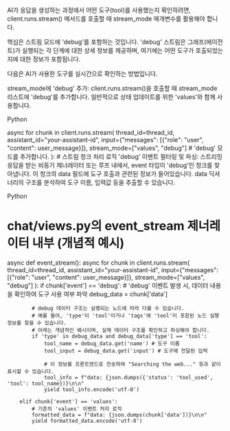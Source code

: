AI가 응답을 생성하는 과정에서 어떤 도구(tool)를 사용했는지 확인하려면, client.runs.stream() 메서드를 호출할 때 stream_mode 매개변수를 활용해야 합니다.

핵심은 스트림 모드에 'debug'를 포함하는 것입니다. 'debug' 스트림은 그래프(에이전트)가 실행되는 각 단계에 대한 상세 정보를 제공하며, 여기에는 어떤 도구가 호출되었는지에 대한 정보가 포함됩니다.

다음은 AI가 사용한 도구를 실시간으로 확인하는 방법입니다.

stream_mode에 'debug' 추가: client.runs.stream()을 호출할 때 stream_mode 리스트에 'debug'를 추가합니다. 일반적으로 상태 업데이트를 위한 'values'와 함께 사용합니다.

Python

async for chunk in client.runs.stream(
    thread_id=thread_id,
    assistant_id="your-assistant-id",
    input={"messages": [{"role": "user", "content": user_message}]},
    stream_mode=["values", "debug"]  # 'debug' 모드를 추가합니다.
):
    # 스트림 청크 처리 로직
'debug' 이벤트 필터링 및 파싱: 스트리밍 응답을 받는 비동기 제너레이터 또는 루프 내에서, event 타입이 'debug'인 청크를 찾아냅니다. 이 청크의 data 필드에 도구 호출과 관련된 정보가 들어있습니다. data 딕셔너리의 구조를 분석하여 도구 이름, 입력값 등을 추출할 수 있습니다.

Python

# chat/views.py의 event_stream 제너레이터 내부 (개념적 예시)

async def event_stream():
    async for chunk in client.runs.stream(
        thread_id=thread_id,
        assistant_id="your-assistant-id",
        input={"messages": [{"role": "user", "content": user_message}]},
        stream_mode=["values", "debug"]
    ):
        if chunk['event'] == 'debug':
            # 'debug' 이벤트 발생 시, 데이터 내용을 확인하여 도구 사용 여부 파악
            debug_data = chunk['data']

            # debug 데이터 구조는 실행되는 노드에 따라 다를 수 있습니다.
            # 예를 들어, 'type'이 'tool'이거나 'tags'에 'tool'이 포함된 노드 실행 정보를 찾을 수 있습니다.
            # 아래는 개념적인 예시이며, 실제 데이터 구조를 확인하고 파싱해야 합니다.
            if 'type' in debug_data and debug_data['type'] == 'tool':
                tool_name = debug_data.get('name') # 도구 이름
                tool_input = debug_data.get('input') # 도구에 전달된 입력

                # 이 정보를 프론트엔드로 전송하여 "Searching the web..." 등과 같이 표시할 수 있습니다.
                tool_info = f"data: {json.dumps({'status': 'tool_used', 'tool': tool_name})}\n\n"
                yield tool_info.encode('utf-8')

        elif chunk['event'] == 'values':
            # 기존의 'values' 이벤트 처리 로직
            formatted_data = f"data: {json.dumps(chunk['data'])}\n\n"
            yield formatted_data.encode('utf-8')
